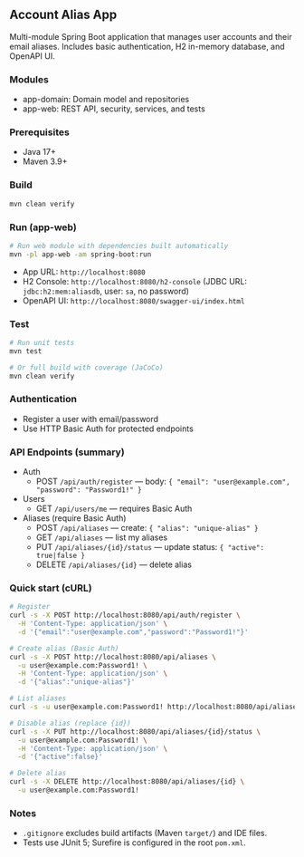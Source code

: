 <!-- README generated by AI (GPT-5) -->
<!-- Author: Nisar Graval (@nisargraval91) -->

## Account Alias App

Multi-module Spring Boot application that manages user accounts and their email aliases. Includes basic authentication, H2 in-memory database, and OpenAPI UI.

### Modules

- app-domain: Domain model and repositories
- app-web: REST API, security, services, and tests

### Prerequisites

- Java 17+
- Maven 3.9+

### Build

```bash
mvn clean verify
```

### Run (app-web)

```bash
# Run web module with dependencies built automatically
mvn -pl app-web -am spring-boot:run
```

- App URL: `http://localhost:8080`
- H2 Console: `http://localhost:8080/h2-console` (JDBC URL: `jdbc:h2:mem:aliasdb`, user: `sa`, no password)
- OpenAPI UI: `http://localhost:8080/swagger-ui/index.html`

### Test

```bash
# Run unit tests
mvn test

# Or full build with coverage (JaCoCo)
mvn clean verify
```

### Authentication

- Register a user with email/password
- Use HTTP Basic Auth for protected endpoints

### API Endpoints (summary)

- Auth
  - POST `/api/auth/register` — body: `{ "email": "user@example.com", "password": "Password1!" }`
- Users
  - GET `/api/users/me` — requires Basic Auth
- Aliases (require Basic Auth)
  - POST `/api/aliases` — create: `{ "alias": "unique-alias" }`
  - GET `/api/aliases` — list my aliases
  - PUT `/api/aliases/{id}/status` — update status: `{ "active": true|false }`
  - DELETE `/api/aliases/{id}` — delete alias

### Quick start (cURL)

```bash
# Register
curl -s -X POST http://localhost:8080/api/auth/register \
  -H 'Content-Type: application/json' \
  -d '{"email":"user@example.com","password":"Password1!"}'

# Create alias (Basic Auth)
curl -s -X POST http://localhost:8080/api/aliases \
  -u user@example.com:Password1! \
  -H 'Content-Type: application/json' \
  -d '{"alias":"unique-alias"}'

# List aliases
curl -s -u user@example.com:Password1! http://localhost:8080/api/aliases

# Disable alias (replace {id})
curl -s -X PUT http://localhost:8080/api/aliases/{id}/status \
  -u user@example.com:Password1! \
  -H 'Content-Type: application/json' \
  -d '{"active":false}'

# Delete alias
curl -s -X DELETE http://localhost:8080/api/aliases/{id} \
  -u user@example.com:Password1!
```

### Notes

- `.gitignore` excludes build artifacts (Maven `target/`) and IDE files.
- Tests use JUnit 5; Surefire is configured in the root `pom.xml`.